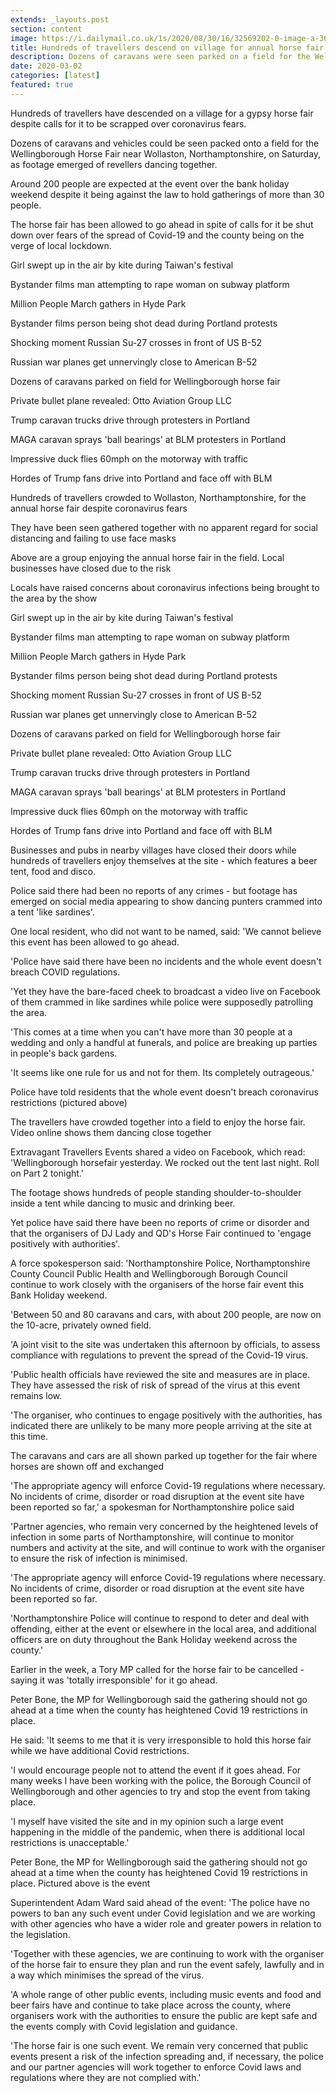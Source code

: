 ```yaml
---
extends: _layouts.post
section: content
image: https://i.dailymail.co.uk/1s/2020/08/30/16/32569202-0-image-a-36_1598800730552.jpg 
title: Hundreds of travellers descend on village for annual horse fair 
description: Dozens of caravans were seen parked on a field for the Wellingborough Horse Fair near Wollaston, Northamptonshire. Some of the attendees were also seen dancing together. 
date: 2020-03-02 
categories: [latest] 
featured: true 
--- 
```

Hundreds of travellers have descended on a village for a gypsy horse fair despite calls for it to be scrapped over coronavirus fears.

Dozens of caravans and vehicles could be seen packed onto a field for the Wellingborough Horse Fair near Wollaston, Northamptonshire, on Saturday, as footage emerged of revellers dancing together.

Around 200 people are expected at the event over the bank holiday weekend despite it being against the law to hold gatherings of more than 30 people.

The horse fair has been allowed to go ahead in spite of calls for it be shut down over fears of the spread of Covid-19 and the county being on the verge of local lockdown.

Girl swept up in the air by kite during Taiwan's festival

Bystander films man attempting to rape woman on subway platform

Million People March gathers in Hyde Park

Bystander films person being shot dead during Portland protests

Shocking moment Russian Su-27 crosses in front of US B-52

Russian war planes get unnervingly close to American B-52

Dozens of caravans parked on field for Wellingborough horse fair

Private bullet plane revealed: Otto Aviation Group LLC

Trump caravan trucks drive through protesters in Portland

MAGA caravan sprays 'ball bearings' at BLM protesters in Portland

Impressive duck flies 60mph on the motorway with traffic

Hordes of Trump fans drive into Portland and face off with BLM

Hundreds of travellers crowded to Wollaston, Northamptonshire, for the annual horse fair despite coronavirus fears

They have been seen gathered together with no apparent regard for social distancing and failing to use face masks

Above are a group enjoying the annual horse fair in the field. Local businesses have closed due to the risk

Locals have raised concerns about coronavirus infections being brought to the area by the show

Girl swept up in the air by kite during Taiwan's festival

Bystander films man attempting to rape woman on subway platform

Million People March gathers in Hyde Park

Bystander films person being shot dead during Portland protests

Shocking moment Russian Su-27 crosses in front of US B-52

Russian war planes get unnervingly close to American B-52

Dozens of caravans parked on field for Wellingborough horse fair

Private bullet plane revealed: Otto Aviation Group LLC

Trump caravan trucks drive through protesters in Portland

MAGA caravan sprays 'ball bearings' at BLM protesters in Portland

Impressive duck flies 60mph on the motorway with traffic

Hordes of Trump fans drive into Portland and face off with BLM

Businesses and pubs in nearby villages have closed their doors while hundreds of travellers enjoy themselves at the site - which features a beer tent, food and disco.

Police said there had been no reports of any crimes - but footage has emerged on social media appearing to show dancing punters crammed into a tent 'like sardines'.

One local resident, who did not want to be named, said: 'We cannot believe this event has been allowed to go ahead.

'Police have said there have been no incidents and the whole event doesn't breach COVID regulations.

'Yet they have the bare-faced cheek to broadcast a video live on Facebook of them crammed in like sardines while police were supposedly patrolling the area.

'This comes at a time when you can't have more than 30 people at a wedding and only a handful at funerals, and police are breaking up parties in people's back gardens.

'It seems like one rule for us and not for them. Its completely outrageous.'

Police have told residents that the whole event doesn't breach coronavirus restrictions (pictured above)

The travellers have crowded together into a field to enjoy the horse fair. Video online shows them dancing close together

Extravagant Travellers Events shared a video on Facebook, which read: 'Wellingborough horsefair yesterday. We rocked out the tent last night. Roll on Part 2 tonight.'

The footage shows hundreds of people standing shoulder-to-shoulder inside a tent while dancing to music and drinking beer.

Yet police have said there have been no reports of crime or disorder and that the organisers of DJ Lady and QD's Horse Fair continued to 'engage positively with authorities'.

A force spokesperson said: 'Northamptonshire Police, Northamptonshire County Council Public Health and Wellingborough Borough Council continue to work closely with the organisers of the horse fair event this Bank Holiday weekend.

'Between 50 and 80 caravans and cars, with about 200 people, are now on the 10-acre, privately owned field.

'A joint visit to the site was undertaken this afternoon by officials, to assess compliance with regulations to prevent the spread of the Covid-19 virus.

'Public health officials have reviewed the site and measures are in place. They have assessed the risk of risk of spread of the virus at this event remains low.

'The organiser, who continues to engage positively with the authorities, has indicated there are unlikely to be many more people arriving at the site at this time.

The caravans and cars are all shown parked up together for the fair where horses are shown off and exchanged

'The appropriate agency will enforce Covid-19 regulations where necessary. No incidents of crime, disorder or road disruption at the event site have been reported so far,' a spokesman for Northamptonshire police said 

'Partner agencies, who remain very concerned by the heightened levels of infection in some parts of Northamptonshire, will continue to monitor numbers and activity at the site, and will continue to work with the organiser to ensure the risk of infection is minimised.

'The appropriate agency will enforce Covid-19 regulations where necessary. No incidents of crime, disorder or road disruption at the event site have been reported so far.

'Northamptonshire Police will continue to respond to deter and deal with offending, either at the event or elsewhere in the local area, and additional officers are on duty throughout the Bank Holiday weekend across the county.'

Earlier in the week, a Tory MP called for the horse fair to be cancelled - saying it was 'totally irresponsible' for it go ahead.

Peter Bone, the MP for Wellingborough said the gathering should not go ahead at a time when the county has heightened Covid 19 restrictions in place.

He said: 'It seems to me that it is very irresponsible to hold this horse fair while we have additional Covid restrictions.

'I would encourage people not to attend the event if it goes ahead. For many weeks I have been working with the police, the Borough Council of Wellingborough and other agencies to try and stop the event from taking place.

'I myself have visited the site and in my opinion such a large event happening in the middle of the pandemic, when there is additional local restrictions is unacceptable.'

Peter Bone, the MP for Wellingborough said the gathering should not go ahead at a time when the county has heightened Covid 19 restrictions in place. Pictured above is the event

Superintendent Adam Ward said ahead of the event: 'The police have no powers to ban any such event under Covid legislation and we are working with other agencies who have a wider role and greater powers in relation to the legislation.

'Together with these agencies, we are continuing to work with the organiser of the horse fair to ensure they plan and run the event safely, lawfully and in a way which minimises the spread of the virus.

'A whole range of other public events, including music events and food and beer fairs have and continue to take place across the county, where organisers work with the authorities to ensure the public are kept safe and the events comply with Covid legislation and guidance.

'The horse fair is one such event. We remain very concerned that public events present a risk of the infection spreading and, if necessary, the police and our partner agencies will work together to enforce Covid laws and regulations where they are not complied with.'

